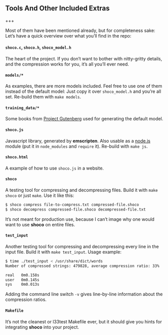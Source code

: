 ## Tools And Other Included Extras
+++

Most of them have been mentioned already, but for completeness sake: Let’s have a quick overview over what you’ll find in the repo:

#### `shoco.c`, `shoco.h`, `shoco_model.h`

The heart of the project. If you don’t want to bother with nitty-gritty details, and the compression works for you, it’s all you’ll ever need.

#### `models/*`

As examples, there are more models included. Feel free to use one of them instead of the default model: Just copy it over `shoco_model.h` and you’re all set. Re-build them with `make models`.

#### `training_data/*`

Some books from [Project Gutenberg](http://www.gutenberg.org/ebooks/) used for generating the default model.

#### `shoco.js`

Javascript library, generated by **emscripten**. Also usable as a [node.js](http://nodejs.org/) module (put it in `node_modules` and `require` it). Re-build with `make js`.

#### `shoco.html`

A example of how to use `shoco.js` in a website.

#### `shoco`

A testing tool for compressing and decompressing files. Build it with `make shoco` or just `make`. Use it like this:

```bash
$ shoco compress file-to-compress.txt compressed-file.shoco
$ shoco decompress compressed-file.shoco decompressed-file.txt
```

It’s not meant for production use, because I can’t image why one would want to use **shoco** on entire files.

#### `test_input`

Another testing tool for compressing and decompressing every line in the input file. Build it with `make test_input`. Usage example:

```bash
$ time ./test_input < /usr/share/dict/words 
Number of compressed strings: 479828, average compression ratio: 33%

real   0m0.158s
user   0m0.145s
sys    0m0.013s
```

Adding the command line switch `-v` gives line-by-line information about the compression ratios.

#### `Makefile`

It’s not the cleanest or l33test Makefile ever, but it should give you hints for integrating **shoco** into your project.
